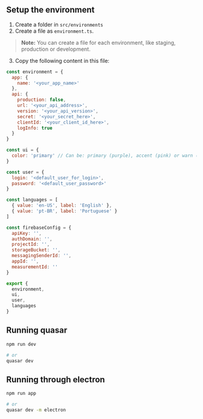 ## Setup the environment

1. Create a folder in `src/environments`
2. Create a file as `environment.ts`.

> **Note:** You can create a file for each environment, like staging, production or development.

3. Copy the following content in this file:

```javascript
const environment = {
  app: {
    name: '<your_app_name>'
  },
  api: {
    production: false,
    url: '<your_api_address>',
    version: '<your_api_version>',
    secret: '<your_secret_here>',
    clientId: '<your_client_id_here>',
    logInfo: true
  }
}

const ui = {
  color: 'primary' // Can be: primary (purple), accent (pink) or warn (orange)
}

const user = {
  login: '<default_user_for_login>',
  password: '<default_user_password>'
}

const languages = [
  { value: 'en-US', label: 'English' },
  { value: 'pt-BR', label: 'Portuguese' }
]

const firebaseConfig = {
  apiKey: '',
  authDomain: '',
  projectId: '',
  storageBucket: '',
  messagingSenderId: '',
  appId: '',
  measurementId: ''
}

export {
  environment,
  ui,
  user,
  languages
}

```

## Running quasar
```sh
npm run dev

# or
quasar dev
```

## Running through electron

```sh
npm run app

# or
quasar dev -m electron
```
